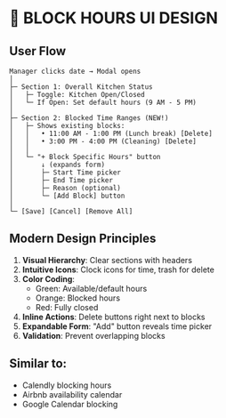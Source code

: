 # 🎨 BLOCK HOURS UI DESIGN

## User Flow

```
Manager clicks date → Modal opens
│
├─ Section 1: Overall Kitchen Status
│   ├─ Toggle: Kitchen Open/Closed
│   └─ If Open: Set default hours (9 AM - 5 PM)
│
├─ Section 2: Blocked Time Ranges (NEW!)
│   ├─ Shows existing blocks:
│   │   • 11:00 AM - 1:00 PM (Lunch break) [Delete]
│   │   • 3:00 PM - 4:00 PM (Cleaning) [Delete]
│   │
│   └─ "+ Block Specific Hours" button
│       ↓ (expands form)
│       ├─ Start Time picker
│       ├─ End Time picker
│       ├─ Reason (optional)
│       └─ [Add Block] button
│
└─ [Save] [Cancel] [Remove All]
```

## Modern Design Principles

1. **Visual Hierarchy**: Clear sections with headers
2. **Intuitive Icons**: Clock icons for time, trash for delete
3. **Color Coding**:
   - Green: Available/default hours
   - Orange: Blocked hours
   - Red: Fully closed
4. **Inline Actions**: Delete buttons right next to blocks
5. **Expandable Form**: "Add" button reveals time picker
6. **Validation**: Prevent overlapping blocks

## Similar to:
- Calendly blocking hours
- Airbnb availability calendar
- Google Calendar blocking


